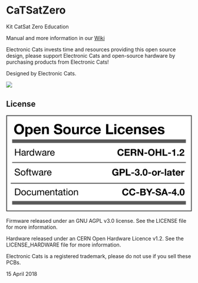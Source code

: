 # CaTSatZero

Kit CatSat Zero Education

Manual and more information in our [Wiki](https://github.com/ElectronicCats/CatSatZero/wiki)

Electronic Cats invests time and resources providing this open source design, please support Electronic Cats and open-source hardware by purchasing products from Electronic Cats!

Designed by Electronic Cats.

<a href="https://electroniccats.com">
  <img src="https://electroniccats.com/wp-content/uploads/badge_store.png" height="104" />
</a>

## License

![OpenSourceLicense](https://github.com/ElectronicCats/AjoloteBoard/raw/master/OpenSourceLicense.png)

Firmware released under an GNU AGPL v3.0 license. See the LICENSE file for more information.

Hardware released under an CERN Open Hardware Licence v1.2. See the LICENSE_HARDWARE file for more information.

Electronic Cats is a registered trademark, please do not use if you sell these PCBs.

15 April 2018
